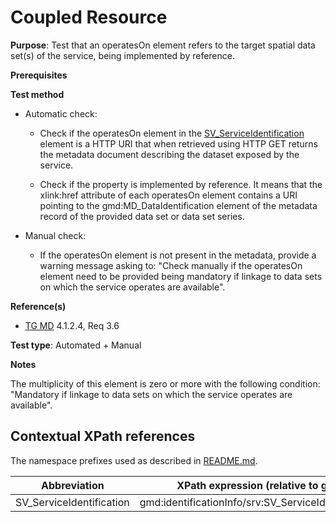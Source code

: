 # Coupled Resource

**Purpose**: Test that an operatesOn element refers to the target spatial data set(s) of the service, being implemented by reference.

**Prerequisites**

**Test method**

* Automatic check:
  * Check if the operatesOn element in the [SV_ServiceIdentification](#SV_ServiceIdentification) element is a HTTP URI that when retrieved using HTTP GET returns the metadata document describing the dataset exposed by the service.

  * Check if the property is implemented by reference. It means that the xlink:href attribute of each operatesOn element contains a URI pointing to the gmd:MD_DataIdentification element of the metadata record of the provided data set or data set series.

* Manual check:
  * If the operatesOn element is not present in the metadata, provide a warning message asking to: "Check manually if the operatesOn element need to be provided being mandatory if linkage to data sets on which the service operates are available".

**Reference(s)**	 

* [TG MD](./README.md#ref_TG_MD) 4.1.2.4, Req 3.6

**Test type**: Automated + Manual

**Notes**

The multiplicity of this element is zero or more with the following condition: "Mandatory if linkage to data sets on which the service operates are available".

## Contextual XPath references

The namespace prefixes used as described in [README.md](http://inspire.ec.europa.eu/id/ats/metadata/2.0/sds/README#namespaces).

Abbreviation                                   |  XPath expression (relative to gmd:MD_Metadata)
-----------------------------------------------| -------------------------------------------------------------------------
<a name="SV_ServiceIdentification"></a> SV_ServiceIdentification   | gmd:identificationInfo/srv:SV_ServiceIdentification/srv:operatesOn
